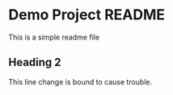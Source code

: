 # Demo Project README

This is a simple readme file

## Heading 2

This line change is bound to cause trouble.
